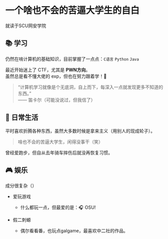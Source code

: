 # 一个啥也不会的苦逼大学生的自白

就读于SCU网安学院

## 📚 学习

仍然在啃计算机的基础知识，目前掌握了一点点：`C语言` `Python` `Java`

最近开始迷上了 CTF，尤其是 **PWN方向**。  
虽然总是看不懂大佬的 exp，但也在努力跟着学！💪

> “计算机学习就像是个无底洞，自上而下，每深入一点就发现更多不知道的东西。”  
> —— 笛卡尔（可能没说过，但我信了）

## 🧪 日常生活

平时喜欢折腾各种东西，虽然大多数时候是拿来主义（用别人的现成轮子）。

> 啥也不会的苦逼大学生，闲得没事干（笑）

曾经爱跑步，但自从去年骑车摔伤后就没再恢复习惯。
  
## 🎮 娱乐

成分很复杂（）
- 爱玩游戏
  - 什么都玩一点，但最爱的是：🎧 OSU! 

- 假二刺螈
  - 偶尔看看番，也玩点galgame，最喜欢中二社的作品。

